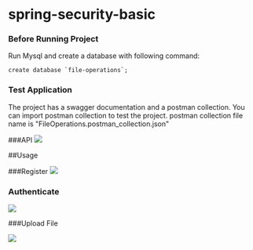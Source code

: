 # spring-security-basic

### Before Running Project

Run Mysql and create a database with following command:
```
create database `file-operations`;
```

### Test Application
The project has a swagger documentation and a postman collection. 
You can import postman collection to test the project.
postman collection file name is "FileOperations.postman_collection.json"

###API
<image src = "API.PNG">

##Usage

###Register
<image src="Register.png">

### Authenticate

<image src="authenticate.png">

###Upload File

<image src="upload.png">


